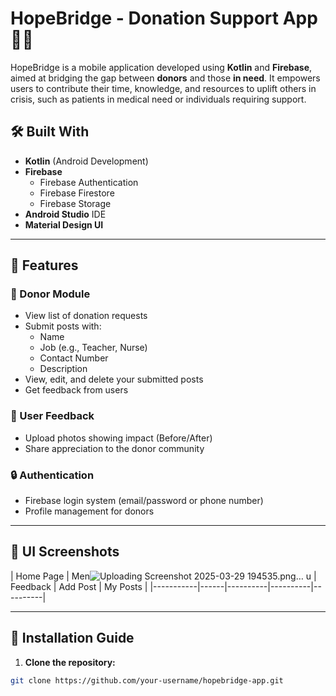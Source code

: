 # HopeBridge - Donation Support App 🤝💗

HopeBridge is a mobile application developed using **Kotlin** and **Firebase**, aimed at bridging the gap between **donors** and those **in need**. It empowers users to contribute their time, knowledge, and resources to uplift others in crisis, such as patients in medical need or individuals requiring support.

## 🛠️ Built With

- **Kotlin** (Android Development)
- **Firebase**
  - Firebase Authentication
  - Firebase Firestore
  - Firebase Storage
- **Android Studio** IDE
- **Material Design UI**

---

## 📱 Features

### 👤 Donor Module
- View list of donation requests
- Submit posts with:
  - Name
  - Job (e.g., Teacher, Nurse)
  - Contact Number
  - Description
- View, edit, and delete your submitted posts
- Get feedback from users

### 📝 User Feedback
- Upload photos showing impact (Before/After)
- Share appreciation to the donor community

### 🔒 Authentication
- Firebase login system (email/password or phone number)
- Profile management for donors

---

## 📸 UI Screenshots

| Home Page | Men![Uploading Screenshot 2025-03-29 194535.png…]()
u | Feedback | Add Post | My Posts |
|-----------|------|----------|----------|----------|

---

## 🔧 Installation Guide

1. **Clone the repository:**

```bash
git clone https://github.com/your-username/hopebridge-app.git

